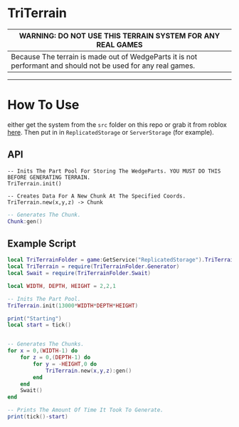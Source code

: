 # TriTerrain

| WARNING: DO NOT USE THIS TERRAIN SYSTEM FOR ANY REAL GAMES |
| --- |
| Because The terrain is made out of WedgeParts it is not performant and should not be used for any real games. |

- - -

# How To Use
either get the system from the `src` folder on this repo or grab it from roblox [here](#). Then put in in `ReplicatedStorage` or `ServerStorage` (for example).

## API
```
-- Inits The Part Pool For Storing The WedgeParts. YOU MUST DO THIS BEFORE GENERATING TERRAIN.
TriTerrain.init()
```

```
-- Creates Data For A New Chunk At The Specified Coords.
TriTerrain.new(x,y,z) -> Chunk
```

```lua
-- Generates The Chunk.
Chunk:gen()
```

## Example Script
```lua
local TriTerrainFolder = game:GetService("ReplicatedStorage").TriTerrain
local TriTerrain = require(TriTerrainFolder.Generator)
local Swait = require(TriTerrainFolder.Swait)

local WIDTH, DEPTH, HEIGHT = 2,2,1

-- Inits The Part Pool.
TriTerrain.init(13000*WIDTH*DEPTH*HEIGHT)

print("Starting")
local start = tick()


-- Generates The Chunks.
for x = 0,(WIDTH-1) do
	for z = 0,(DEPTH-1) do
		for y = -HEIGHT,0 do
			TriTerrain.new(x,y,z):gen()
		end
	end
	Swait()
end

-- Prints The Amount Of Time It Took To Generate.
print(tick()-start)

```
